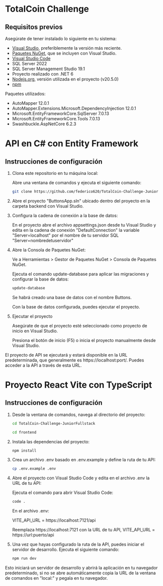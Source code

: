 # TotalCoin Challenge

## Requisitos previos

Asegúrate de tener instalado lo siguiente en tu sistema:

- [Visual Studio](https://visualstudio.microsoft.com/), preferiblemente la versión más reciente.
- [Paquetes NuGet](https://www.nuget.org/), que se incluyen con Visual Studio.
- [Visual Studio Code](https://code.visualstudio.com/)
- SQL Server 2022
- SQL Server Management Studio 19.1
- Proyecto realizado con .NET 6
- [Nodejs.org](https://nodejs.org/), versión utilizada en el proyecto (v20.5.0)
- [npm](https://docs.npmjs.com/downloading-and-installing-node-js-and-npm)

Paquetes utilizados:

- AutoMapper 12.0.1
- AutoMapper.Extensions.Microsoft.DependencyInjection 12.0.1
- Microsoft.EntityFrameworkCore.SqlServer 7.0.13
- Microsoft.EntityFrameworkCore.Tools 7.0.13
- Swashbuckle.AspNetCore 6.2.3

# API en C# con Entity Framework

## Instrucciones de configuración

1. Clona este repositorio en tu máquina local:

   Abre una ventana de comandos y ejecuta el siguiente comando:
   
   ```bash
   git clone https://github.com/federico620/TotalCoin-Challenge-JuniorFullstack.git

1. Abre el proyecto "ButtonsApp.sln" ubicado dentro del proyecto en la carpeta backend con Visual Studio.

2. Configura la cadena de conexión a la base de datos:
   
   En el proyecto abre el archivo appsettings.json desde tu Visual Studio y edita en la cadena de conexión "DefaultConnection" la variable "Server=localhost" por el nombre de tu servidor SQL "Server=nombredetuservidor"

5. Abre la Consola de Paquetes NuGet:

   Ve a Herramientas > Gestor de Paquetes NuGet > Consola de Paquetes NuGet.

   Ejecuta el comando update-database para aplicar las migraciones y configurar la base de datos:
   
   ```bash
   update-database
   ```
   Se habrá creado una base de datos con el nombre Buttons.
   
   Con la base de datos configurada, puedes ejecutar el proyecto.

7. Ejecutar el proyecto

   Asegúrate de que el proyecto esté seleccionado como proyecto de inicio en Visual Studio.

   Presiona el botón de inicio (F5) o inicia el proyecto manualmente desde Visual Studio.

El proyecto de API se ejecutará y estará disponible en la URL predeterminada, que generalmente es https://localhost:port/. Puedes acceder a la API a través de esta URL.

# Proyecto React Vite con TypeScript

## Instrucciones de configuración

1. Desde la ventana de comandos, navega al directorio del proyecto:

   ```bash
   cd TotalCoin-Challenge-JuniorFullstack
   ```
   
   ```bash
   cd frontend
   
2. Instala las dependencias del proyecto:

   ```bash
   npm install

3. Crea un archivo .env basado en .env.example y define la ruta de tu API:

   ```bash
   cp .env.example .env

4. Abre el proyecto con Visual Studio Code y edita en el archivo .env la URL de tu API:

   Ejecuta el comando para abrir Visual Studio Code:

   ```bash
   code .
   ```

   En el archivo .env:

   VITE_API_URL = https://localhost:7121/api

   Reemplaza https://localhost:7121 con la URL de tu API, VITE_API_URL = https://url:puerto/api

6. Una vez que hayas configurado la ruta de la API, puedes iniciar el servidor de desarrollo. Ejecuta el siguiente comando:

   ```bash
   npm run dev

Esto iniciará un servidor de desarrollo y abrirá la aplicación en tu navegador predeterminado, si no se abre automáticamente copia la URL de la ventana de comandos en "local:" y pegala en tu navegador. 



